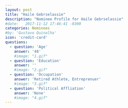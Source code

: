 ```yaml
---
layout: post
title: "Haile Gebrselassie"
description: "Nominee Profile for Haile Gebrselassie"
#date:   2017-11-12 17:46:41 -0300
categories: Nominees
#by: 'Gustavo Quinalha'
icon: 'credit-card'
questions:
  - question: 'Age'
    answer: '48'
    #image: "1.gif"
  - question: 'Education'
    answer: ''
    #image: "2.gif"
  - question: 'Occupation'
    answer: 'Retired Athlete, Entreprenuer'
    #image: "3.gif"
  - question: 'Political Affliation'
    answer: 'None'
    #image: "4.gif"
---
```


